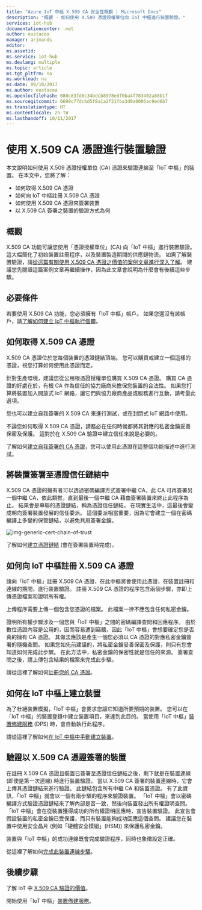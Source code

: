 ```yaml
---
title: "Azure IoT 中樞 X.509 CA 安全性概觀 | Microsoft Docs"
description: "概觀 - 如何使用 X.509 憑證授權單位向 IoT 中樞進行裝置驗證。"
services: iot-hub
documentationcenter: .net
author: eustacea
manager: arjmands
editor: 
ms.assetid: 
ms.service: iot-hub
ms.devlang: multiple
ms.topic: article
ms.tgt_pltfrm: na
ms.workload: na
ms.date: 09/18/2017
ms.author: eustacea
ms.openlocfilehash: 080c83fd0c34bdcb8978edf0ba4f783402a88b1f
ms.sourcegitcommit: 6699c77dcbd5f8a1a2f21fba3d0a0005ac9ed6b7
ms.translationtype: HT
ms.contentlocale: zh-TW
ms.lasthandoff: 10/11/2017
---
```

# <a name="device-authentication-using-x509-ca-certificates"></a>使用 X.509 CA 憑證進行裝置驗證

本文說明如何使用 X.509 憑證授權單位 (CA) 憑證來驗證連線至「IoT 中樞」的裝置。  在本文中，您將了解：

* 如何取得 X.509 CA 憑證
* 如何向 IoT 中樞註冊 X.509 CA 憑證
* 如何使用 X.509 CA 憑證來簽署裝置
* 以 X.509 CA 簽署之裝置的驗證方式為何

## <a name="overview"></a>概觀

X.509 CA 功能可讓您使用「憑證授權單位」(CA) 向「IoT 中樞」進行裝置驗證。 這大幅簡化了初始裝置註冊程序，以及裝置製造期間的供應鏈物流。 如需了解裝置驗證，請[從這篇有關使用 X.509 CA 憑證之價值的案例文章進行深入了解](iot-hub-x509ca-concept.md)。  建議您先閱讀這篇案例文章再繼續操作，因為此文章會說明為什麼會有後續這些步驟。

## <a name="prerequisite"></a>必要條件

若要使用 X.509 CA 功能，您必須擁有「IoT 中樞」帳戶。  如果您還沒有該帳戶，請[了解如何建立 IoT 中樞執行個體](iot-hub-csharp-csharp-getstarted.md)。

## <a name="how-to-get-an-x509-ca-certificate"></a>如何取得 X.509 CA 憑證

X.509 CA 憑證位於您每個裝置的憑證鏈結頂端。  您可以購買或建立一個這樣的憑證，視您打算如何使用此憑證而定。

針對生產環境，建議您從公用根憑證授權單位購買 X.509 CA 憑證。 購買 CA 憑證的好處在於，有根 CA 作為信任的協力廠商來擔保您裝置的合法性。 如果您打算將裝置加入開放式 IoT 網路，讓它們與協力廠商產品或服務進行互動，請考量此選項。

您也可以建立自我簽署的 X.509 CA 來進行測試，或在封閉式 IoT 網路中使用。

不論您如何取得 X.509 CA 憑證，請務必在任何時候都將其對應的私密金鑰妥善保密及保護。  這對於在 X.509 CA 驗證中建立信任來說是必要的。 

了解如何[建立自我簽署的 CA 憑證](iot-hub-security-x509-create-certificates.md#createcerts)，您可以使用此憑證在這整個功能描述中進行測試。

## <a name="sign-devices-into-the-certificate-chain-of-trust"></a>將裝置簽署至憑證信任鏈結中

X.509 CA 憑證的擁有者可以透過密碼編譯方式簽署中繼 CA，此 CA 可再簽署另一個中繼 CA，依此類推，直到最後一個中繼 CA 藉由簽署裝置來終止此程序為止。 結果會是串聯的憑證鏈結，稱為憑證信任鏈結。 在現實生活中，這最後會變成朝向簽署裝置發展的信任委派。 這個委派相當重要，因為它會建立一個在密碼編譯上多變的保管鏈結，以避免共用簽署金鑰。

![img-generic-cert-chain-of-trust](./media/generic-cert-chain-of-trust.png)

了解如何[建立憑證鏈結](iot-hub-security-x509-create-certificates.md#createcertchain) (會在簽署裝置時完成)。

## <a name="how-to-register-the-x509-ca-certificate-to-iot-hub"></a>如何向 IoT 中樞註冊 X.509 CA 憑證

請向「IoT 中樞」註冊 X.509 CA 憑證，在此中樞將會使用此憑證，在裝置註冊和連線的期間，進行裝置驗證。  註冊 X.509 CA 憑證的程序包含兩個步驟，亦即上傳憑證檔案和證明所有權。

上傳程序需要上傳一個包含您憑證的檔案。  此檔案一律不應包含任何私密金鑰。

證明所有權步驟涉及一個您與「IoT 中樞」之間的密碼編譯查問和回應程序。  由於數位憑證內容是公用的，因而容易遭到竊聽，因此「IoT 中樞」會想要確定您是否真的擁有 CA 憑證。  其做法應該是產生一個您必須以 CA 憑證的對應私密金鑰簽署的隨機查問。  如果您如先前建議的，將私密金鑰妥善保密及保護，則只有您會知道如何完成此步驟。 在此方法中，私密金鑰的保密性就是信任的來源。  簽署查問之後，請上傳包含結果的檔案來完成此步驟。

請從這裡了解如何[註冊您的 CA 憑證](iot-hub-security-x509-get-started.md#registercerts)。

## <a name="how-to-create-a-device-on-iot-hub"></a>如何在 IoT 中樞上建立裝置

為了杜絕裝置模擬，「IoT 中樞」會要求您讓它知道所要預期的裝置。  您可以在「IoT 中樞」的裝置登錄中建立裝置項目，來達到此目的。  當使用「IoT 中樞」[裝置佈建服務](https://azure.microsoft.com/en-us/blog/azure-iot-hub-device-provisioning-service-preview-automates-device-connection-configuration/) (DPS) 時，會自動執行此程序。 

請從這裡了解如何[在 IoT 中樞中手動建立裝置](iot-hub-security-x509-get-started.md#createdevice)。

## <a name="authenticating-devices-signed-with-x509-ca-certificates"></a>驗證以 X.509 CA 憑證簽署的裝置

在註冊 X.509 CA 憑證且裝置已簽署至憑證信任鏈結之後，剩下就是在裝置連線 (即使是第一次連線) 時進行裝置驗證。  當以 X.509 CA 簽署的裝置連線時，它會上傳其憑證鏈結來進行驗證。 此鏈結包含所有中繼 CA 和裝置憑證。  有了此資訊，「IoT 中樞」就會以一個有兩步驟的程序來驗證裝置。  「IoT 中樞」會以密碼編譯方式驗證憑證鏈結來了解內部是否一致，然後向裝置發出所有權證明查問。  「IoT 中樞」會在從裝置獲得成功的所有權證明回應時，宣告裝置驗證。  此宣告會假設裝置的私密金鑰已受保護，而只有裝置能夠成功回應這個查問。  建議您在裝置中使用安全晶片 (例如「硬體安全模組」(HSM)) 來保護私密金鑰。

裝置與「IoT 中樞」的成功連線既會完成驗證程序，同時也象徵設定正確。

從這裡了解如何[完成此裝置連線步驟](iot-hub-security-x509-get-started.md#authenticatedevice)。

## <a name="next-steps"></a>後續步驟

了解 IoT 中 [X.509 CA 驗證的價值](iot-hub-x509ca-concept.md)。

開始使用「IoT 中樞」[裝置佈建服務](https://docs.microsoft.com/en-us/azure/iot-dps/)。